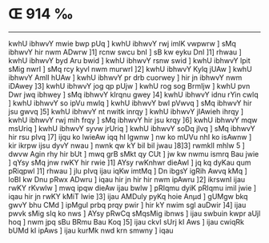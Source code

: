 # Œ 914 ‰
---
kwhU ibhwvY mwie bwp pUq ] kwhU ibhwvY rwj imlK vwpwrw ] sMq ibhwvY
hir nwm ADwrw ]1] rcnw swcu bnI ] sB kw eyku DnI ]1] rhwau ] kwhU
ibhwvY byd Aru bwid ] kwhU ibhwvY rsnw swid ] kwhU ibhwvY lpit sMig
nwrI ] sMq rcy kyvl nwm murwrI ]2] kwhU ibhwvY Kylq jUAw ] kwhU ibhwvY
AmlI hUAw ] kwhU ibhwvY pr drb cuorwey ] hir jn ibhwvY nwm iDAwey
]3] kwhU ibhwvY jog qp pUjw ] kwhU rog sog BrmIjw ] kwhU pvn Dwr
jwq ibhwey ] sMq ibhwvY kIrqnu gwey ]4] kwhU ibhwvY idnu rYin cwlq ]
kwhU ibhwvY so ipVu mwlq ] kwhU ibhwvY bwl pVwvq ] sMq ibhwvY hir jsu
gwvq ]5] kwhU ibhwvY nt nwitk inrqy ] kwhU ibhwvY jIAwieh ihrqy ]
kwhU ibhwvY rwj mih frqy ] sMq ibhwvY hir jsu krqy ]6] kwhU ibhwvY
mqw msUriq ] kwhU ibhwvY syvw jrUriq ] kwhU ibhwvY soDq jIvq ] sMq
ibhwvY hir rsu pIvq ]7] ijqu ko lwieAw iqq hI lgwnw ] nw ko mUVu nhI
ko isAwnw ] kir ikrpw ijsu dyvY nwau ] nwnk qw kY bil bil jwau
]8]3] rwmklI mhlw 5 ] dwvw Agin rhy hir bUt ] mwq grB sMkt qy
CUt ] jw kw nwmu ismrq Bau jwie ] qYsy sMq jnw rwKY hir rwie ]1] AYsy
rwKnhwr dieAwl ] jq kq dyKau qum pRiqpwl ]1] rhwau ] jlu pIvq
ijau iqKw imtMq ] Dn ibgsY igRih Awvq kMq ] loBI kw Dnu pRwx ADwru ]
iqau hir jn hir hir nwm ipAwru ]2] ikrswnI ijau rwKY rKvwlw ] mwq
ipqw dieAw ijau bwlw ] pRIqmu dyiK pRIqmu imil jwie ] iqau hir jn rwKY
kMiT lwie ]3] ijau AMDuly pyKq hoie Anµd ] gUMgw bkq gwvY bhu CMd ]
ipMgul prbq prqy pwir ] hir kY nwim sgl auDwir ]4] ijau pwvk sMig
sIq ko nws ] AYsy pRwCq sMqsMig ibnws ] ijau swbuin kwpr aUjl hoq ]
nwm jpq sBu BRmu Bau Koq ]5] ijau ckvI sUrj kI Aws ] ijau cwiqRk
bUMd kI ipAws ] ijau kurMk nwd krn smwny ] iqau
####
